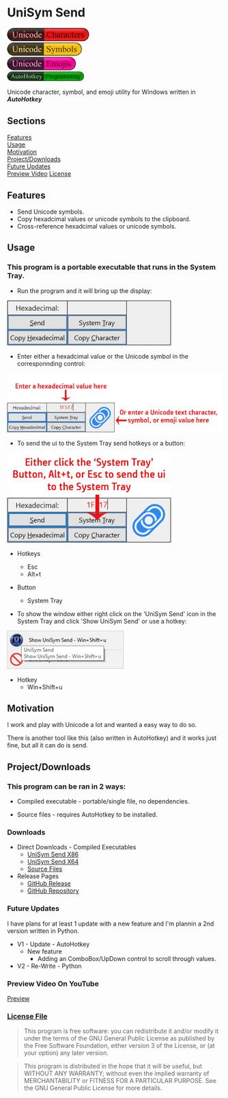 # UniSym Send

<div style="padding: 0;">
<img src="./images/buc.png" width="192" /><br>
<img src="./images/bus.png" width="175" /><br>
<img src="./images/bue.png" width="161" /><br>
<img src="./images/bap.png" width="180" /><br>
</div>

Unicode character, symbol, and emoji utility for Windows written in ***AutoHotkey***

## Sections

[Features](#features)<br>
[Usage](#usage)<br>
[Motivation](#motivation)<br>
[Project/Downloads](#downloads)<br>
[Future Updates](#updates)<br>
[Preview Video](#video)
[License](#license)

## Features <a name="features"></a>

- Send Unicode symbols.
- Copy hexadcimal values or unicode symbols to the clipboard.
- Cross-reference hexadcimal values or unicode symbols.

## Usage <a name="usage"></a>

### This program is a portable executable that runs in the System Tray. 

- Run the program and it will bring up the display:

![UI](./images/ui.png)

- Enter either a hexadcimal value or the Unicode symbol in the corresponnding control:

![UI Where](./images/ui_where.png)

- To send the ui to the System Tray send hotkeys or a button:

![UI Tray](./images/ui_tray.png)

  - Hotkeys
    - Esc
    - Alt+t
  - Button
    - System Tray

- To show the window either right click on the 'UniSym Send' icon in the System Tray and click 'Show UniSym Send' or use a hotkey:

![UI Tray 2](./images/ui_tray2.png)

  - Hotkey
    - Win+Shift+u

## Motivation <a name="motivation"></a>

I work and play with Unicode a lot and wanted a easy way to do so.

There is another tool like this (also written in AutoHotkey) and it works just fine, but all it can do is send.

## Project/Downloads <a name="downloads"></a>

### This program can be ran in 2 ways:


- Compiled executable - portable/single file, no dependencies.

- Source files - requires AutoHotkey to be installed.

### Downloads

- Direct Downloads - Compiled Executables
  - [UniSym Send X86](https://github.com/Lateralus138/UniSym-Send/releases/download/1.5.4.20/UniSymSend_x86.exe)
  - [UniSym Send X64](https://github.com/Lateralus138/UniSym-Send/releases/download/1.5.4.20/UniSymSend_x64.exe)
  - [Source Files](https://github.com/Lateralus138/UniSym-Send/archive/1.5.4.20.zip)
- Release Pages
  - [GitHub Release](https://github.com/Lateralus138/UniSym-Send/releases/)
  - [GitHub Repository](https://github.com/Lateralus138/UniSym-Send/)

### Future Updates <a name="updates"></a>

I have plans for at least 1 update with a new feature and I'm plannin a 2nd version written in Python.

  - V1 - Update - AutoHotkey
    - New feature
      - Adding an ComboBox/UpDown control to scroll through values.
  - V2 - Re-Write - Python

### Preview Video On YouTube <a name="video"></a>

[Preview](https://youtu.be/aG6kG4aaI9Q)

### [License File](LICENSE) <a name="license"></a>


>This program is free software: you can redistribute it and/or modify it under the terms of the GNU General Public License as published by the Free Software Foundation, either version 3 of the License, or (at your option) any later version.

>This program is distributed in the hope that it will be useful, but WITHOUT ANY WARRANTY; without even the implied warranty of MERCHANTABILITY or FITNESS FOR A PARTICULAR PURPOSE.  See the GNU General Public License for more details.

